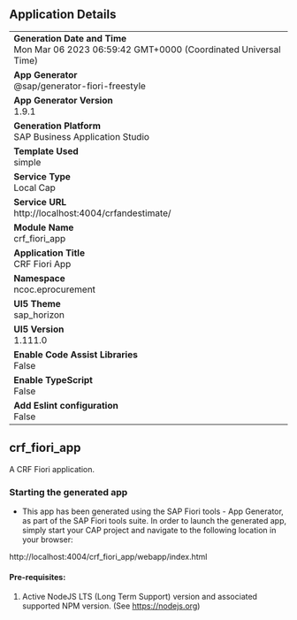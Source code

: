 ## Application Details
|               |
| ------------- |
|**Generation Date and Time**<br>Mon Mar 06 2023 06:59:42 GMT+0000 (Coordinated Universal Time)|
|**App Generator**<br>@sap/generator-fiori-freestyle|
|**App Generator Version**<br>1.9.1|
|**Generation Platform**<br>SAP Business Application Studio|
|**Template Used**<br>simple|
|**Service Type**<br>Local Cap|
|**Service URL**<br>http://localhost:4004/crfandestimate/
|**Module Name**<br>crf_fiori_app|
|**Application Title**<br>CRF Fiori App|
|**Namespace**<br>ncoc.eprocurement|
|**UI5 Theme**<br>sap_horizon|
|**UI5 Version**<br>1.111.0|
|**Enable Code Assist Libraries**<br>False|
|**Enable TypeScript**<br>False|
|**Add Eslint configuration**<br>False|

## crf_fiori_app

A CRF Fiori application.

### Starting the generated app

-   This app has been generated using the SAP Fiori tools - App Generator, as part of the SAP Fiori tools suite.  In order to launch the generated app, simply start your CAP project and navigate to the following location in your browser:

http://localhost:4004/crf_fiori_app/webapp/index.html

#### Pre-requisites:

1. Active NodeJS LTS (Long Term Support) version and associated supported NPM version.  (See https://nodejs.org)


